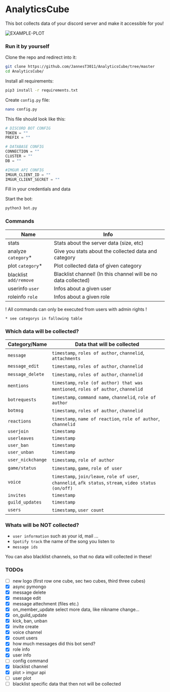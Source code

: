 # AnalyticsCube
This bot collects data of your discord server and make it accessible for you!

<img src="https://github.com/JannesT3011/DiscordAnalytica/blob/rewrite/botlogo.png" alt="EXAMPLE-PLOT"> 

### Run it by yourself

Clone the repo and redirect into it: 
```bash
git clone https://github.com/JannesT3011/AnalyticsCube/tree/master
cd AnalyticsCube/
```
Install all requirements:
```bash
pip3 install -r requirements.txt
```

Create `config.py` file:
```bash
nano config.py
```

This file should look like this:
```python
# DISCORD BOT CONFIG
TOKEN = ""
PREFIX = ""

# DATABASE CONFIG
CONNECTION = ""
CLUSTER = ""
DB = ""

#IMGUR API CONFIG
IMGUR_CLIENT_ID = ""
IMGUR_CLIENT_SECRET = ""
```
Fill in your credentials and data

Start the bot:
```bash
python3 bot.py
```

### Commands
 | Name | Info |
| --- | ----------- |
| stats | Stats about the server data (size, etc) |
| analyze `category`*| Give you stats about the collected data and category |
| plot `category`*| Plot collected data of given category|
| blacklist `add/remove`| Blacklist channel! (In this channel will be no data collected) |
| userinfo `user`| Infos about a given user |
| roleinfo `role`| Infos about a given role |

! All commands can only be executed from users with admin rights !


`* see categorys in fallowing table` 

### Which data will be collected?

 | Category/Name | Data that will be collected |
| --- | ----------- |
| `message` | `timestamp`, `roles of author`, `channelid`, `attachments`
| `message_edit` | `timestamp`, `roles of author`, `channelid`
| `message_delete` | `timestamp`, `roles of author`, `channelid`
 | `mentions` | `timestamp`, `role (of author) that was mentioned`, `roles of author`, `channelid`
 | `botrequests` | `timestamp`, `command name`, `channelid`, `role of author`
 | `botmsg` | `timestamp`, `roles of author`, `channelid`
 | `reactions` | `timestamp`, `name of reaction`, `role of author`, `channelid`
 | `userjoin` | `timestamp`
 | `userleaves` | `timestamp`
 | `user_ban` | `timestamp`
 | `user_unban` | `timestamp` 
 | `user_nickchange` | `timestamp`, `role of author`
 | `game/status` | `timestamp`, `game`, `role of user`
 | `voice` | `timestamp`, `join/leave`, `role of user`, `channelid`, `afk status`, `stream`, `video status (on/off)`
 | `invites` | `timestamp`
 | `guild_updates` | `timestamp`
 | `users` | `timestamp`, `user count`

### Whats will be NOT collected?

- `user information` such as your id, mail ...
- `Spotify track` the name of the song you listen to
- `message ids`

You can also blacklist channels, so that no data will collected in these!

### TODOs
- [ ] new logo (first row one cube, sec two cubes, third three cubes)
- [X] async pymongo
- [X] message delete
- [X] message edit
- [X] message attechment (files etc.)
- [X] on_member_update select more data, like nikname change...
- [X] on_guild_update
- [X] kick, ban, unban
- [X] invite create
- [X] voice channel 
- [X] count users
- [X] how much messages did this bot send?
- [X] role info
- [X] user info
- [ ] config command
- [X] blacklist channel
- [X] plot > imgur api
- [ ] user plot
- [ ] blacklist specific data that then not will be collected